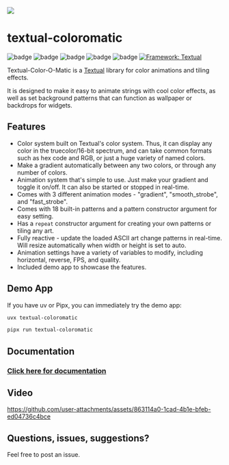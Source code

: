 <picture>
  <source media="(prefers-color-scheme: dark)" srcset="https://github.com/user-attachments/assets/939446b8-5257-4e2c-b0d9-338cfa4973e5">
  <img src="https://github.com/user-attachments/assets/ce8e2acb-fbba-4c63-8e50-c361d909c6ae">
</picture>

# textual-coloromatic

![badge](https://img.shields.io/badge/Linted-Ruff-blue&logo=ruff)
![badge](https://img.shields.io/badge/Formatted-Black-black)
![badge](https://img.shields.io/badge/Type_checked-MyPy-blue&logo=python)
![badge](https://img.shields.io/badge/Type_checked-Pyright-blue&logo=python)
![badge](https://img.shields.io/badge/License-MIT-blue)
[![Framework: Textual](https://img.shields.io/badge/framework-Textual-5967FF?logo=python)](https://www.textualize.io/)

Textual-Color-O-Matic is a [Textual](https://github.com/Textualize/textual) library for color animations and tiling effects.

It is designed to make it easy to animate strings with cool color effects, as well as set background patterns that can function as wallpaper or backdrops for widgets.

## Features

- Color system built on Textual's color system. Thus, it can display any color in the truecolor/16-bit spectrum,
and can take common formats such as hex code and RGB, or just a huge variety of named colors.
- Make a gradient automatically between any two colors, or through any number of colors.
- Animation system that's simple to use. Just make your gradient and toggle it on/off. It can also be started
or stopped in real-time.
- Comes with 3 different animation modes - "gradient", "smooth_strobe", and "fast_strobe".
- Comes with 18 built-in patterns and a pattern constructor argument for easy setting.
- Has a `repeat` constructor argument for creating your own patterns or tiling any art.
- Fully reactive - update the loaded ASCII art change patterns in real-time. Will resize automatically when width or height is set to auto.
- Animation settings have a variety of variables to modify, including horizontal, reverse, FPS, and quality.
- Included demo app to showcase the features.

## Demo App

If you have uv or Pipx, you can immediately try the demo app:

```sh
uvx textual-coloromatic
```

```sh
pipx run textual-coloromatic
```

## Documentation

### [Click here for documentation](https://edward-jazzhands.github.io/libraries/textual-coloromatic/)

## Video

https://github.com/user-attachments/assets/863114a0-1cad-4b1e-bfeb-ed04736c4bce

## Questions, issues, suggestions?

Feel free to post an issue.
